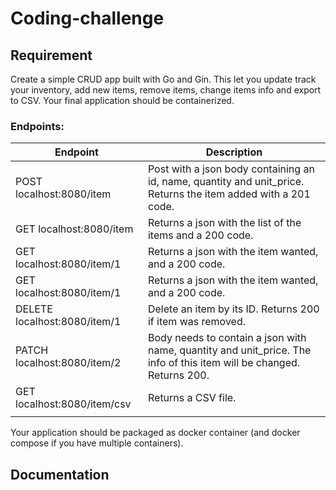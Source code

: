# Coding-challenge

## Requirement

Create a simple CRUD app built with Go and Gin. This let you update track your inventory, add new items, remove items, change items info and export to CSV. Your final application should be containerized.

### Endpoints:


| Endpoint | Description |
| --- | ----------- |
| POST localhost:8080/item  | Post with a json body containing an id, name, quantity and unit_price. Returns the item added with a 201 code. |
| GET localhost:8080/item   | Returns a json with the list of the items and a 200 code.|
| GET localhost:8080/item/1 | Returns a json with the item wanted, and a 200 code. |
| GET localhost:8080/item/1 | Returns a json with the item wanted, and a 200 code. |
| DELETE localhost:8080/item/1 | Delete an item by its ID. Returns 200 if item was removed.|
| PATCH localhost:8080/item/2 | Body needs to contain a json with name, quantity and unit_price. The info of this item will be changed. Returns 200.|
| GET localhost:8080/item/csv | Returns a CSV file.|
| | |

Your application should be packaged as docker container (and docker compose if you have multiple containers).

## Documentation
